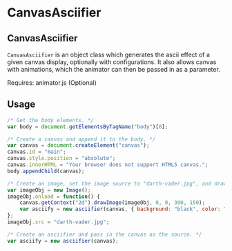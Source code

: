 # CanvasAsciifier


## CanvasAsciifier
<code>CanvasAsciifier</code> is an object class which generates the ascii effect of a given canvas display, optionally with configurations. 
It also allows canvas with animations, which the animator can then be passed in as a parameter.

Requires: animator.js (Optional)

## Usage
```javascript
/* Get the body elements. */
var body = document.getElementsByTagName("body")[0];

/* Create a canvas and append it to the body. */
var canvas = document.createElement("canvas");
canvas.id = "main";
canvas.style.position = "absolute";
canvas.innerHTML = "Your browser does not support HTML5 canvas.";
body.appendChild(canvas);

/* Create an image, set the image source to "darth-vader.jpg", and draw it on the canvas once loaded. */
var imageObj = new Image();
imageObj.onload = function() {
	canvas.getContext("2d").drawImage(imageObj, 0, 0, 300, 150);
	var asciify = new asciifier(canvas, { background: "black", color: "green", invert: true });
};
imageObj.src = "darth-vader.jpg";

/* Create an asciifier and pass in the canvas as the source. */
var asciify = new asciifier(canvas);
```
